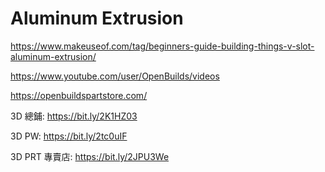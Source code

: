 # Aluminum Extrusion

https://www.makeuseof.com/tag/beginners-guide-building-things-v-slot-aluminum-extrusion/

https://www.youtube.com/user/OpenBuilds/videos

https://openbuildspartstore.com/

3D 總鋪: https://bit.ly/2K1HZ03

3D PW: https://bit.ly/2tc0uIF

3D PRT 專賣店: https://bit.ly/2JPU3We
